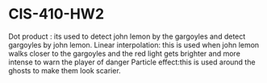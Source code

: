 # CIS-410-HW2
Dot product : its used to detect john lemon by the gargoyles and detect gargoyles by john lemon. 
Linear interpolation: this is used when john lemon walks closer to the gargoyles and the red light gets brighter and more intense to warn the player of danger
Particle effect:this is used around the ghosts to make them look scarier.
